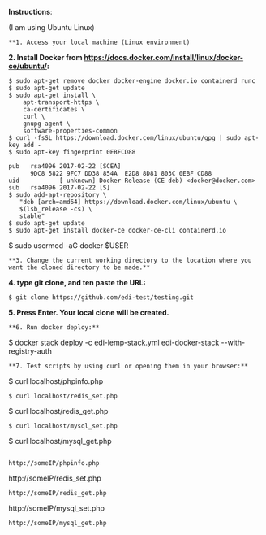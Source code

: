 **Instructions**:

(I am using Ubuntu Linux)
```
**1. Access your local machine (Linux environment) 
```
**2. Install Docker from https://docs.docker.com/install/linux/docker-ce/ubuntu/:** 
```
$ sudo apt-get remove docker docker-engine docker.io containerd runc
$ sudo apt-get update
$ sudo apt-get install \
    apt-transport-https \
    ca-certificates \
    curl \
    gnupg-agent \
    software-properties-common
$ curl -fsSL https://download.docker.com/linux/ubuntu/gpg | sudo apt-key add -
$ sudo apt-key fingerprint 0EBFCD88
    
pub   rsa4096 2017-02-22 [SCEA]
      9DC8 5822 9FC7 DD38 854A  E2D8 8D81 803C 0EBF CD88
uid           [ unknown] Docker Release (CE deb) <docker@docker.com>
sub   rsa4096 2017-02-22 [S]
$ sudo add-apt-repository \
   "deb [arch=amd64] https://download.docker.com/linux/ubuntu \
   $(lsb_release -cs) \
   stable"
$ sudo apt-get update
$ sudo apt-get install docker-ce docker-ce-cli containerd.io
```
$ sudo usermod -aG docker $USER
```
**3. Change the current working directory to the location where you want the cloned directory to be made.**
```
**4. type git clone, and ten paste the URL:** 
```
$ git clone https://github.com/edi-test/testing.git
```
**5. Press Enter. Your local clone will be created.**
```
**6. Run docker deploy:**
```
$ docker stack deploy -c edi-lemp-stack.yml edi-docker-stack --with-registry-auth
```
**7. Test scripts by using curl or opening them in your browser:**
```
$ curl localhost/phpinfo.php
```
$ curl localhost/redis_set.php
```
$ curl localhost/redis_get.php
```
$ curl localhost/mysql_set.php
```
$ curl localhost/mysql_get.php
```

http://someIP/phpinfo.php
```
http://someIP/redis_set.php
```
http://someIP/redis_get.php
```
http://someIP/mysql_set.php
```
http://someIP/mysql_get.php
```
